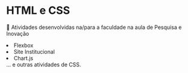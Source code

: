# HTML e CSS
<p>&#129293; Atividades desenvolvidas na/para a faculdade na aula de Pesquisa e Inovação</p>
<li>Flexbox</li>
<li>Site Institucional</li>
<li>Chart.js</li>
... e outras atividades de CSS.
